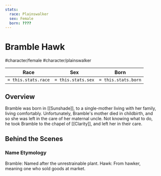 ```yaml
---
stats:
  race: Plainswalker
  sex: Female
  born: ????
---
```


# Bramble Hawk
#character/female #character/plainswalker 

Race | Sex | Born
-----|-----|-----
`= this.stats.race` | `= this.stats.sex` | `= this.stats.born` | `= this.stats.died`

## Overview
Bramble was born in [[Sunshade]], to a single-mother living with her family, living comfortably. Unfortunately, Bramble's mother died in childbirth, and so she was left in the care of her maternal uncle. Not knowing what to do, he took Bramble to the chapel of [[Clarity]], and left her in their care.

## Behind the Scenes
### Name Etymology
Bramble: Named after the unrestrainable plant.
Hawk: From hawker, meaning one who sold goods at market.